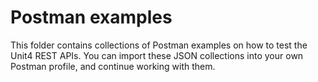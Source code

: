 # Postman examples

This folder contains collections of Postman examples on how to test the Unit4 REST APIs. 
You can import these JSON collections into your own Postman profile, and continue working with them.
